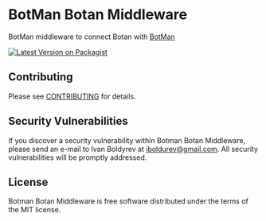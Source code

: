 # BotMan Botan Middleware

BotMan middleware to connect Botan with [BotMan](https://github.com/botman/botman)

[![Latest Version on Packagist](https://img.shields.io/packagist/v/iboldurev/botman-middleware-botan.svg?style=flat-square)](https://packagist.org/packages/iboldurev/botman-middleware-botan)

## Contributing

Please see [CONTRIBUTING](CONTRIBUTING.md) for details.

## Security Vulnerabilities

If you discover a security vulnerability within Botman Botan Middleware, please send an e-mail to Ivan Boldyrev at iboldurev@gmail.com. All security vulnerabilities will be promptly addressed.

## License

Botman Botan Middleware is free software distributed under the terms of the MIT license.